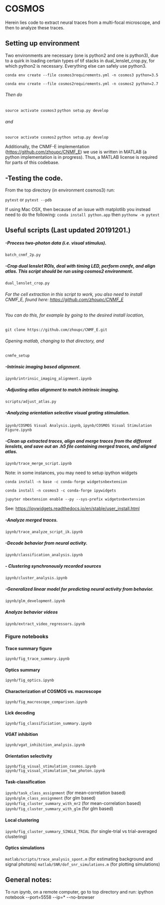 # COSMOS

Herein lies code to extract neural traces from a multi-focal microscope, and then to analyze these traces.

## Setting up environment 
Two environments are necessary (one is python2 and one is python3), due to a quirk in loading certain types of tif stacks in dual_lenslet_crop.py, for which python2 is necessary. Everything else can safely use python3.

`conda env create --file cosmos3requirements.yml -n cosmos3 python=3.5`

`conda env create --file cosmos2requirements.yml -n cosmos2 python=2.7`

###### Then do
`source activate cosmos3`
`python setup.py develop`

###### and
`source activate cosmos2`
`python setup.py develop`

Additionally, the CNMF-E implementation (https://github.com/zhoupc/CNMF_E) we use is written in MATLAB (a python implementation is in progress). Thus, a MATLAB license is required for parts of this codebase.

## -Testing the code. 
From the top directory (in environment cosmos3) run:

`pytest`
or
`pytest --pdb`

If using Mac OSX, then because of an issue with matplotlib you instead need to do the following:
`conda install python.app`
then
`pythonw -m pytest`

## Useful scripts (Last updated 20191201.)

##### -Process two-photon data (i.e. visual stimulus).
`batch_cnmf_2p.py`

##### -Crop dual lenslet ROIs, deal with timing LED, perform cnmfe, and align atlas. This script should be run using cosmos2 environment.
`dual_lenslet_crop.py`
###### For the cell extraction in this script to work, you also need to install CNMF_E, found here: https://github.com/zhoupc/CNMF_E
###### You can do this, for example by going to the desired install location,
`git clone https://github.com/zhoupc/CNMF_E.git`
###### Opening matlab, changing to that directory, and
`cnmfe_setup`

##### -Intrinsic imaging based alignment.
`ipynb/intrinsic_imaging_alignment.ipynb`

##### -Adjusting atlas alignment to match intrinsic imaging.
`scripts/adjust_atlas.py`

##### -Analyzing orientation selective visual grating stimulation.
`ipynb/COSMOS Visual Analysis.ipynb`, 
`ipynb/COSMOS Visual Stimulation Figure.ipynb`

##### -Clean up extracted traces, align and merge traces from the different lenslets, and save out an .h5 file containing merged traces, and aligned atlas.
`ipynb/trace_merge_script.ipynb`


Note: in some instances, you may need to setup ipython widgets

`conda install -n base -c conda-forge widgetsnbextension`

`conda install -n cosmos3 -c conda-forge ipywidgets`

`jupyter nbextension enable --py --sys-prefix widgetsnbextension`

See: https://ipywidgets.readthedocs.io/en/stable/user_install.html

##### -Analyze merged traces.
`ipynb/trace_analyze_script_ik.ipynb`

##### -Decode behavior from neural activity.
`ipynb/classification_analysis.ipynb`

##### - Clustering synchronously recorded sources
`ipynb/cluster_analysis.ipynb`

##### -Generalized linear model for predicting neural activity from behavior.
`ipynb/glm_development.ipynb`

##### Analyze behavior videos
`ipynb/extract_video_regressors.ipynb`

### Figure notebooks
#### Trace summary figure
`ipynb/fig_trace_summary.ipynb`

#### Optics summary
`ipynb/fig_optics.ipynb`

#### Characterization of COSMOS vs. macroscope
`ipynb/fig_macroscope_comparison.ipynb`

#### Lick decoding
`ipynb/fig_classificiation_summary.ipynb`

#### VGAT inhibition
`ipynb/vgat_inhibition_analysis.ipynb`

#### Orientation selectivity
`ipynb/fig_visual_stimulation_cosmos.ipynb`
`ipynb/fig_visual_stimulation_two_photon.ipynb`

#### Task-classification
`ipynb/task_class_assignment` (for mean-correlation based)
`ipynb/glm_class_assignment` (for glm based)
`ipynb/fig_cluster_summary_with_mr2` (for mean-correlation based)
`ipynb/fig_cluster_summary_with_glm` (for glm based)

#### Local clustering
`ipynb/fig_cluster_summary_SINGLE_TRIAL` (for single-trial vs trial-averaged clustering)

#### Optics simulations
`matlab/scripts/trace_analysis_spont.m` (for estimating background and signal photons)
`matlab/SNR/dof_snr_simulations.m` (for plotting simulations)




## General notes:
To run ipynb, on a remote computer, go to top directory and run:
ipython notebook --port=5558 --ip=* --no-browser

